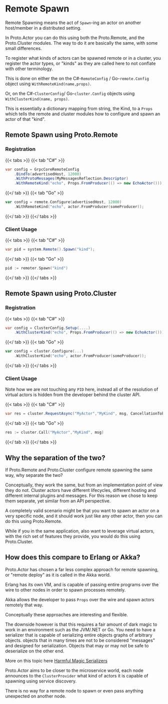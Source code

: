 # Remote Spawn

Remote Spawning means the act of `Spawn`-ing an actor on another host/member in a distributed setting.

In Proto.Actor you can do this using both the Proto.Remote, and the Proto.Cluster modules.
The way to do it are basically the same, with some small differences.

To register what kinds of actors can be spawned remote or in a cluster, you register the actor types, or "kinds" as they are called here to not conflate with other terminology.

This is done on either the on the C#-`RemoteConfig` / Go-`remote.Config` object using `WithRemoteKind(name,props)`.

Or, on the C#-`ClusterConfig`/ Go-`cluster.Config` objects using `WithClusterKind(name, props)`.

This is essentially a dictionary mapping from string, the Kind, to a `Props` which tells the remote and cluster modules how to configure and spawn an actor of that "kind".

## Remote Spawn using Proto.Remote

### Registration
{{< tabs >}}
{{< tab "C#" >}}
```csharp
var config = GrpcCoreRemoteConfig
    .BindTo(advertisedHost, 12000)
    .WithProtoMessages(MyMessagesReflection.Descriptor)
    .WithRemoteKind("echo", Props.FromProducer(() => new EchoActor()));
```
{{</ tab >}}
{{< tab "Go" >}}
```go
var config = remote.Configure(advertisedHost, 12000)
    .WithRemoteKind("echo", actor.FromProducer(someProducer));
```
{{</ tab >}}
{{</ tabs >}}

### Client Usage

{{< tabs >}}
{{< tab "C#" >}}
```csharp
var pid = system.Remote().Spawn("kind");
```
{{</ tab >}}
{{< tab "Go" >}}
```go
pid := remoter.Spawn("kind")
```
{{</ tab >}}
{{</ tabs >}}


## Remote Spawn using Proto.Cluster

### Registration
{{< tabs >}}
{{< tab "C#" >}}
```csharp
var config = ClusterConfig.Setup(....)
    .WithClusterKind("echo", Props.FromProducer(() => new EchoActor()));
```
{{</ tab >}}
{{< tab "Go" >}}
```go
var config = cluster.Configure(...)
    .WithClusterKind("echo", actor.FromProducer(someProducer));
```
{{</ tab >}}
{{</ tabs >}}

### Client Usage

Note how we are not touching any `PID` here, instead all of the resolution of virtual actors is hidden from the developer behind the cluster API.

{{< tabs >}}
{{< tab "C#" >}}
```csharp
var res = cluster.RequestAsync("MyActor","MyKind", msg, CancellationTokens.WithTimeout(2000));
```
{{</ tab >}}
{{< tab "Go" >}}
```go
res := cluster.Call("MyActor","MyKind", msg)
```
{{</ tab >}}
{{</ tabs >}}

## Why the separation of the two?

If Proto.Remote and Proto.Cluster configure remote spawning the same way, why separate the two?

Conceptually, they work the same, but from an implementation point of view they do not.
Cluster actors have different lifecycles, different hosting and different internal plugins and messages.
For this reason we chose to keep them separate, yet similar from an API perspective.

A completely valid scenario might be that you want to spawn an actor on a very specific node, and it should work just like any other actor, then you can do this using Proto.Remote.

While if you in the same application, also want to leverage virtual actors, with the rich set of features they provide, you would do this using Proto.Cluster.

## How does this compare to Erlang or Akka?

Proto.Actor has chosen a far less complex approach for remote spawning, or "remote deploy" as it is called in the Akka world.

Erlang has its own VM, and is capable of passing entire programs over the wire to other nodes in order to spawn processes remotely.

Akka allows the developer to pass `Props` over the wire and spawn actors remotely that way.

Conceptually these approaches are interesting and flexible.

The downside however is that this requires a fair amount of dark magic to work in an environment such as the JVM/.NET or Go. 
You need to have a serializer that is capable of serializing entire objects graphs of arbitrary objects. objects that in many times are not to be considered "messages" and designed for serialization.
Objects that may or may not be safe to deserialize on the other end.

More on this topic here [Harmful Magic Serializers](serialization#harmful-magic-serializers)

Proto.Actor aims to be closer to the microservice world, each node announces to the `ClusterProvider` what kind of actors it is capable of spawning using service discovery.

There is no way for a remote node to spawn or even pass anything unexpected on another node.


